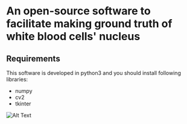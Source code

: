 
# An open-source software to facilitate making ground truth of white blood cells' nucleus
## Requirements
This software is developed in python3 and you should install following libraries:

* numpy
* cv2
* tkinter

![Alt Text](https://imgflip.com/gif/4l9u1r)


